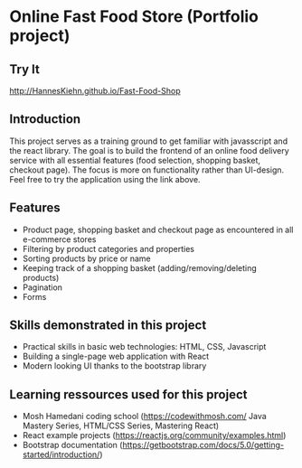 # Online Fast Food Store (Portfolio project)

## Try It

http://HannesKiehn.github.io/Fast-Food-Shop

## Introduction

This project serves as a training ground to get familiar with javasscript and the react library. The goal is to build the frontend of an online food delivery service with all essential features (food selection, shopping basket, checkout page). The focus is more on functionality rather than UI-design.
Feel free to try the application using the link above.

## Features

- Product page, shopping basket and checkout page as encountered in all e-commerce stores
- Filtering by product categories and properties
- Sorting products by price or name
- Keeping track of a shopping basket (adding/removing/deleting products)
- Pagination
- Forms

## Skills demonstrated in this project

- Practical skills in basic web technologies: HTML, CSS, Javascript
- Building a single-page web application with React
- Modern looking UI thanks to the bootstrap library

## Learning ressources used for this project

- Mosh Hamedani coding school (https://codewithmosh.com/ Java Mastery Series, HTML/CSS Series, Mastering React)
- React example projects (https://reactjs.org/community/examples.html)
- Bootstrap documentation (https://getbootstrap.com/docs/5.0/getting-started/introduction/)
